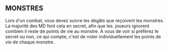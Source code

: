 ## MONSTRES


Lors d'un combat, vous devez suivre les dégâts que reçoivent les
monstres. La majorité des MD font cela en secret, afin que les.
joueurs ignorent combien il reste de points de vie au monstre. À
vous de voir si préférez le secret ou non, ce qui compte, c'est de
noter individuellement les points de vie de chaque monstre.